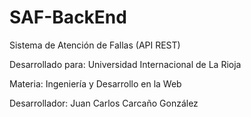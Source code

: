 # SAF-BackEnd

Sistema de Atención de Fallas (API REST)

Desarrollado para:
Universidad Internacional de La Rioja

Materia:
Ingeniería y Desarrollo en la Web

Desarrollador:
Juan Carlos Carcaño González
